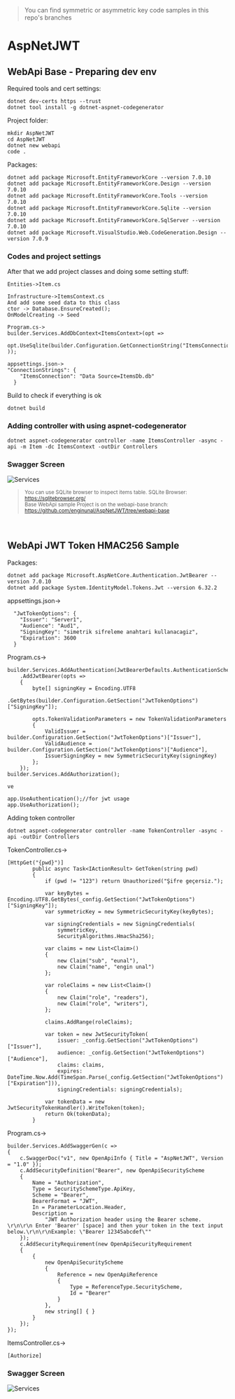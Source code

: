 > You can find symmetric or asymmetric key code samples in this repo's branches

# AspNetJWT 

## WebApi Base - Preparing dev env

Required tools and cert settings:
```
dotnet dev-certs https --trust
dotnet tool install -g dotnet-aspnet-codegenerator
```

Project folder:
```
mkdir AspNetJWT
cd AspNetJWT
dotnet new webapi
code .
```

Packages:
```
dotnet add package Microsoft.EntityFrameworkCore --version 7.0.10
dotnet add package Microsoft.EntityFrameworkCore.Design --version 7.0.10
dotnet add package Microsoft.EntityFrameworkCore.Tools --version 7.0.10
dotnet add package Microsoft.EntityFrameworkCore.Sqlite --version 7.0.10
dotnet add package Microsoft.EntityFrameworkCore.SqlServer --version 7.0.10
dotnet add package Microsoft.VisualStudio.Web.CodeGeneration.Design --version 7.0.9
```

### Codes and project settings
After that we add project classes and doing some setting stuff:
```
Entities->Item.cs

Infrastructure->ItemsContext.cs
And add some seed data to this class
ctor -> Database.EnsureCreated(); 
OnModelCreating -> Seed

Program.cs->
builder.Services.AddDbContext<ItemsContext>(opt => 
    opt.UseSqlite(builder.Configuration.GetConnectionString("ItemsConnection")  ));

appsettings.json->
"ConnectionStrings": {
    "ItemsConnection": "Data Source=ItemsDb.db"
  }
```
Build to check if everything is ok
```
dotnet build
```

### Adding controller with using aspnet-codegenerator
```
dotnet aspnet-codegenerator controller -name ItemsController -async -api -m Item -dc ItemsContext -outDir Controllers
```

### Swagger Screen
![Services](SwaggerOutput.jpg)


> <sub>You can use SQLite browser to inspect items table. SQLite Browser: https://sqlitebrowser.org/</sub><br/>
> <sub>Base WebApi sample Project is on the webapi-base branch: https://github.com/enginunal/AspNetJWT/tree/webapi-base</sub>

</br>

## WebApi JWT Token HMAC256 Sample 


Packages:
```
dotnet add package Microsoft.AspNetCore.Authentication.JwtBearer --version 7.0.10
dotnet add package System.IdentityModel.Tokens.Jwt --version 6.32.2
```

appsettings.json->
```
  "JwtTokenOptions": {
    "Issuer": "Server1",
    "Audience": "Aud1",
    "SigningKey": "simetrik sifreleme anahtari kullanacagiz",
    "Expiration": 3600
  }
```

Program.cs->
```
builder.Services.AddAuthentication(JwtBearerDefaults.AuthenticationScheme)
    .AddJwtBearer(opts =>
    {
        byte[] signingKey = Encoding.UTF8
        	.GetBytes(builder.Configuration.GetSection("JwtTokenOptions")["SigningKey"]);

        opts.TokenValidationParameters = new TokenValidationParameters
        {            
            ValidIssuer = builder.Configuration.GetSection("JwtTokenOptions")["Issuer"],
            ValidAudience = builder.Configuration.GetSection("JwtTokenOptions")["Audience"],
            IssuerSigningKey = new SymmetricSecurityKey(signingKey)
        };
    });
builder.Services.AddAuthorization();

ve

app.UseAuthentication();//for jwt usage
app.UseAuthorization();
```

Adding token controller 
```
dotnet aspnet-codegenerator controller -name TokenController -async -api -outDir Controllers
```

TokenController.cs->
```
[HttpGet("{pwd}")]
        public async Task<IActionResult> GetToken(string pwd)
        {
            if (pwd != "123") return Unauthorized("Şifre geçersiz.");

            var keyBytes = Encoding.UTF8.GetBytes(_config.GetSection("JwtTokenOptions")["SigningKey"]);
            var symmetricKey = new SymmetricSecurityKey(keyBytes);

            var signingCredentials = new SigningCredentials(
                symmetricKey,
                SecurityAlgorithms.HmacSha256);

            var claims = new List<Claim>()
            {
                new Claim("sub", "eunal"),
                new Claim("name", "engin unal")                
            };

            var roleClaims = new List<Claim>()
            {
                new Claim("role", "readers"),
                new Claim("role", "writers"),
            };

            claims.AddRange(roleClaims);

            var token = new JwtSecurityToken(
                issuer: _config.GetSection("JwtTokenOptions")["Issuer"],
                audience: _config.GetSection("JwtTokenOptions")["Audience"],
                claims: claims,
                expires: DateTime.Now.Add(TimeSpan.Parse(_config.GetSection("JwtTokenOptions")["Expiration"])),
                signingCredentials: signingCredentials);

            var tokenData = new JwtSecurityTokenHandler().WriteToken(token);
            return Ok(tokenData);
        }
```

Program.cs->
```
builder.Services.AddSwaggerGen(c =>
{
    c.SwaggerDoc("v1", new OpenApiInfo { Title = "AspNetJWT", Version = "1.0" });
    c.AddSecurityDefinition("Bearer", new OpenApiSecurityScheme
    {
        Name = "Authorization",
        Type = SecuritySchemeType.ApiKey,
        Scheme = "Bearer",
        BearerFormat = "JWT",
        In = ParameterLocation.Header,
        Description =
            "JWT Authorization header using the Bearer scheme. \r\n\r\n Enter 'Bearer' [space] and then your token in the text input below.\r\n\r\nExample: \"Bearer 12345abcdef\""
    });
    c.AddSecurityRequirement(new OpenApiSecurityRequirement
    {
        {
            new OpenApiSecurityScheme
            {
                Reference = new OpenApiReference
                {
                    Type = ReferenceType.SecurityScheme,
                    Id = "Bearer"
                }
            },
            new string[] { }
        }
    });
});
```

ItemsController.cs->
```
[Authorize]
```

### Swagger Screen
![Services](SwaggerOutput_HMAC256.jpg)











